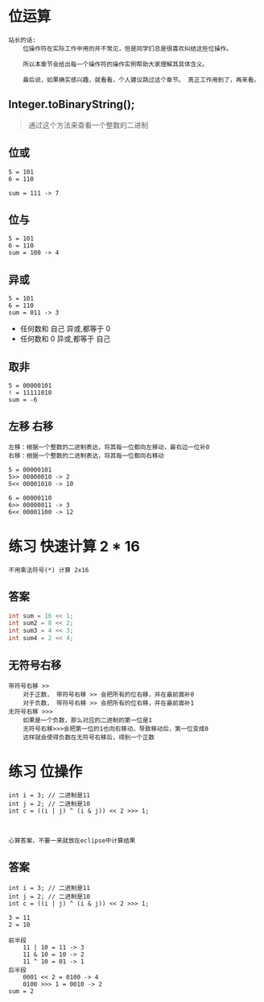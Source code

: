 # 位运算
```text
站长的话:
    位操作符在实际工作中用的并不常见，但是同学们总是很喜欢纠结这些位操作。 
    
    所以本章节会给出每一个操作符的操作实例帮助大家理解其具体含义。 
    
    最后说，如果确实感兴趣，就看看，个人建议跳过这个章节。 真正工作用到了，再来看。 
```

## Integer.toBinaryString();
> 通过这个方法来查看一个整数的二进制

## 位或
```text
5 = 101
6 = 110

sum = 111 -> 7
```

## 位与
```text
5 = 101
6 = 110
sum = 100 -> 4
```

## 异或
```text
5 = 101
6 = 110
sum = 011 -> 3
```

* 任何数和 自己 异或,都等于 0
* 任何数和 0 异或,都等于 自己

## 取非
```text
5 = 00000101
! = 11111010
sum = -6
```

## 左移  右移
```text
左移：根据一个整数的二进制表达，将其每一位都向左移动，最右边一位补0
右移：根据一个整数的二进制表达，将其每一位都向右移动
```
```text
5 = 00000101
5>> 00000010 -> 2
5<< 00001010 -> 10

6 = 00000110
6>> 00000011 -> 3
6<< 00001100 -> 12
```

# 练习 快速计算 2 * 16

```text
不用乘法符号(*) 计算 2x16 
```

## 答案

```java
int sum = 16 << 1;
int sum2 = 8 << 2;
int sum3 = 4 << 3;
int sum4 = 2 << 4;
```

## 无符号右移
```text
带符号右移 >>
    对于正数， 带符号右移 >> 会把所有的位右移，并在最前面补0
    对于负数， 带符号右移 >> 会把所有的位右移，并在最前面补1
无符号右移 >>>
    如果是一个负数，那么对应的二进制的第一位是1
    无符号右移>>>会把第一位的1也向右移动，导致移动后，第一位变成0
    这样就会使得负数在无符号右移后，得到一个正数
```

# 练习 位操作
```text
int i = 3; // 二进制是11
int j = 2; // 二进制是10
int c = ((i | j) ^ (i & j)) << 2 >>> 1;
 


心算答案，不要一来就放在eclipse中计算结果 
```

## 答案
```text
int i = 3; // 二进制是11
int j = 2; // 二进制是10
int c = ((i | j) ^ (i & j)) << 2 >>> 1;

3 = 11
2 = 10

前半段
    11 | 10 = 11 -> 3
    11 & 10 = 10 -> 2
    11 ^ 10 = 01 -> 1
后半段
    0001 << 2 = 0100 -> 4
    0100 >>> 1 = 0010 -> 2
sum = 2
```